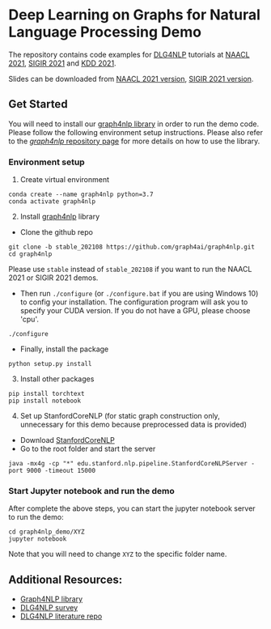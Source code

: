# Deep Learning on Graphs for Natural Language Processing Demo


The repository contains code examples for [DLG4NLP](https://dlg4nlp.github.io) tutorials at [NAACL 2021](https://2021.naacl.org), [SIGIR 2021](https://sigir.org/sigir2021/) and [KDD 2021](https://www.kdd.org/kdd2021/). 

Slides can be downloaded from [NAACL 2021 version](https://drive.google.com/file/d/1_7cPySt9Pzfd6MaqNihD4FkKI0qzf-s4/view), [SIGIR 2021 version](https://drive.google.com/file/d/1A9Gtzyan4tqFTgmNsNfwOkO4ELR77iNh/view). 


## Get Started

You will need to install our [graph4nlp library](https://github.com/graph4ai/graph4nlp) in order to run the demo code. Please follow the following environment setup instructions. Please also refer to the [*graph4nlp* repository page](https://github.com/graph4ai/graph4nlp#readme) for more details on how to use the library.


### Environment setup

1. Create virtual environment
```
conda create --name graph4nlp python=3.7
conda activate graph4nlp
```

2. Install [graph4nlp](https://github.com/graph4ai/graph4nlp) library
- Clone the github repo
```
git clone -b stable_202108 https://github.com/graph4ai/graph4nlp.git
cd graph4nlp
```
Please use `stable` instead of `stable_202108` if you want to run the NAACL 2021 or SIGIR 2021 demos.

- Then run `./configure` (or `./configure.bat` if you are using Windows 10) to config your installation. The configuration program will ask you to specify your CUDA version. If you do not have a GPU, please choose 'cpu'.
```
./configure
```
- Finally, install the package
```
python setup.py install
```
3. Install other packages
```
pip install torchtext
pip install notebook
```

4. Set up StanfordCoreNLP (for static graph construction only, unnecessary for this demo because preprocessed data is provided)
- Download [StanfordCoreNLP](https://stanfordnlp.github.io/CoreNLP/)
- Go to the root folder and start the server
```
java -mx4g -cp "*" edu.stanford.nlp.pipeline.StanfordCoreNLPServer -port 9000 -timeout 15000
```


### Start Jupyter notebook and run the demo

After complete the above steps, you can start the jupyter notebook server to run the demo:
```
cd graph4nlp_demo/XYZ
jupyter notebook
```
Note that you will need to change `XYZ` to the specific folder name.

## Additional Resources:

* [Graph4NLP library](https://github.com/graph4ai/graph4nlp)
* [DLG4NLP survey](https://arxiv.org/pdf/2106.06090)
* [DLG4NLP literature repo](https://github.com/graph4ai/graph4nlp_literature)

<!-- ### Citation: -->

